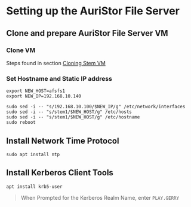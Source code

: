 # Setting up the AuriStor File Server



## Clone and prepare AuriStor File Server VM

### Clone VM 
Steps found in section [Cloning Stem VM](cloningStemVM.md)

### Set Hostname and Static IP address

```
export NEW_HOST=afsfs1
export NEW_IP=192.168.10.140

sudo sed -i -- "s/192.168.10.100/$NEW_IP/g" /etc/network/interfaces
sudo sed -i -- "s/stem1/$NEW_HOST/g" /etc/hosts
sudo sed -i -- "s/stem1/$NEW_HOST/g" /etc/hostname
sudo reboot
```

## Install Network Time Protocol

	sudo apt install ntp

## Install Kerberos Client Tools

```
apt install krb5-user
```
> When Prompted for the Kerberos Realm Name, enter ```PLAY.GERRY```

